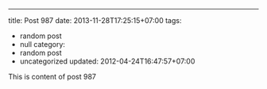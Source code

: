 ---
title: Post 987
date: 2013-11-28T17:25:15+07:00
tags:
  - random post
  - null
category:
  - random post
  - uncategorized
updated: 2012-04-24T16:47:57+07:00

This is content of post 987